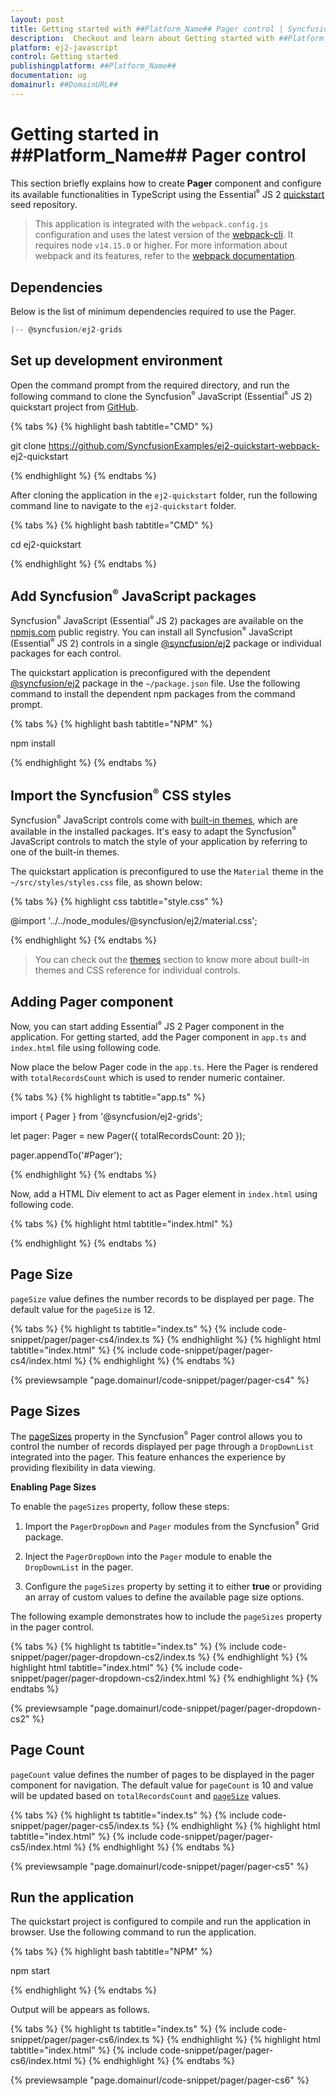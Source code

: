 ```yaml
---
layout: post
title: Getting started with ##Platform_Name## Pager control | Syncfusion
description:  Checkout and learn about Getting started with ##Platform_Name## Pager control of Syncfusion Essential JS 2 and more details.
platform: ej2-javascript
control: Getting started 
publishingplatform: ##Platform_Name##
documentation: ug
domainurl: ##DomainURL##
---
```


# Getting started in ##Platform_Name## Pager control

This section briefly explains how to create **Pager** component and configure its available functionalities in TypeScript using the Essential<sup style="font-size:70%">&reg;</sup> JS 2 [quickstart](https://github.com/SyncfusionExamples/ej2-quickstart-webpack-) seed repository.

> This application is integrated with the `webpack.config.js` configuration and uses the latest version of the [webpack-cli](https://webpack.js.org/api/cli/#commands). It requires node `v14.15.0` or higher. For more information about webpack and its features, refer to the [webpack documentation](https://webpack.js.org/guides/getting-started/).

## Dependencies

Below is the list of minimum dependencies required to use the Pager.

```javascript
|-- @syncfusion/ej2-grids
```

## Set up development environment

Open the command prompt from the required directory, and run the following command to clone the Syncfusion<sup style="font-size:70%">&reg;</sup> JavaScript (Essential<sup style="font-size:70%">&reg;</sup> JS 2) quickstart project from [GitHub](https://github.com/SyncfusionExamples/ej2-quickstart-webpack-).

{% tabs %}
{% highlight bash tabtitle="CMD" %}

git clone https://github.com/SyncfusionExamples/ej2-quickstart-webpack- ej2-quickstart

{% endhighlight %}
{% endtabs %}

After cloning the application in the `ej2-quickstart` folder, run the following command line to navigate to the `ej2-quickstart` folder.

{% tabs %}
{% highlight bash tabtitle="CMD" %}

cd ej2-quickstart

{% endhighlight %}
{% endtabs %}

## Add Syncfusion<sup style="font-size:70%">&reg;</sup> JavaScript packages

Syncfusion<sup style="font-size:70%">&reg;</sup> JavaScript (Essential<sup style="font-size:70%">&reg;</sup> JS 2) packages are available on the [npmjs.com](https://www.npmjs.com/~syncfusionorg) public registry. You can install all Syncfusion<sup style="font-size:70%">&reg;</sup> JavaScript (Essential<sup style="font-size:70%">&reg;</sup> JS 2) controls in a single [@syncfusion/ej2](https://www.npmjs.com/package/@syncfusion/ej2) package or individual packages for each control.

The quickstart application is preconfigured with the dependent [@syncfusion/ej2](https://www.npmjs.com/package/@syncfusion/ej2) package in the `~/package.json` file. Use the following command to install the dependent npm packages from the command prompt.

{% tabs %}
{% highlight bash tabtitle="NPM" %}

npm install

{% endhighlight %}
{% endtabs %}

## Import the Syncfusion<sup style="font-size:70%">&reg;</sup> CSS styles

Syncfusion<sup style="font-size:70%">&reg;</sup> JavaScript controls come with [built-in themes](https://ej2.syncfusion.com/documentation/appearance/theme/), which are available in the installed packages. It's easy to adapt the Syncfusion<sup style="font-size:70%">&reg;</sup> JavaScript controls to match the style of your application by referring to one of the built-in themes.

The quickstart application is preconfigured to use the `Material` theme in the `~/src/styles/styles.css` file, as shown below: 

{% tabs %}
{% highlight css tabtitle="style.css" %}

@import '../../node_modules/@syncfusion/ej2/material.css';

{% endhighlight %}
{% endtabs %}

> You can check out the [themes](https://ej2.syncfusion.com/documentation/appearance/theme/) section to know more about built-in themes and CSS reference for individual controls.

## Adding Pager component

Now, you can start adding Essential<sup style="font-size:70%">&reg;</sup> JS 2 Pager component in the application. For getting started, add the Pager component in `app.ts` and `index.html` file using following code.

Now place the below Pager code in the `app.ts`. Here the Pager is rendered with `totalRecordsCount` which is used to render numeric container.

{% tabs %}
{% highlight ts tabtitle="app.ts" %}

import { Pager } from '@syncfusion/ej2-grids';

let pager: Pager = new Pager({ totalRecordsCount: 20 });

pager.appendTo('#Pager');

{% endhighlight %}
{% endtabs %}

Now, add a HTML Div element to act as Pager element in `index.html` using following code.

{% tabs %}
{% highlight html tabtitle="index.html" %}

<!DOCTYPE html>
<html lang="en">

<head>
    <title>Essential JS 2</title>
    <meta charset="utf-8" />
    <meta name="viewport" content="width=device-width, initial-scale=1.0, user-scalable=no" />
    <meta name="description" content="Essential JS 2" />
    <meta name="author" content="Syncfusion" />
    <link rel="shortcut icon" href="resources/favicon.ico" />
    <link href="https://maxcdn.bootstrapcdn.com/bootstrap/3.3.7/css/bootstrap.min.css" rel="stylesheet" />
</head>

<body>
    <!--Element which will render as Pager-->
    <div id="Pager"></div>
</body>

</html>

{% endhighlight %}
{% endtabs %}

## Page Size

`pageSize` value defines the number records to be displayed per page. The default value for the `pageSize` is 12.

{% tabs %}
{% highlight ts tabtitle="index.ts" %}
{% include code-snippet/pager/pager-cs4/index.ts %}
{% endhighlight %}
{% highlight html tabtitle="index.html" %}
{% include code-snippet/pager/pager-cs4/index.html %}
{% endhighlight %}
{% endtabs %}
          
{% previewsample "page.domainurl/code-snippet/pager/pager-cs4" %}

## Page Sizes

The [pageSizes](https://ej2.syncfusion.com/documentation/api/pager#pagesizes) property in the Syncfusion<sup style="font-size:70%">&reg;</sup> Pager control allows you to control the number of records displayed per page through a `DropDownList` integrated into the pager. This feature enhances the experience by providing flexibility in data viewing.

**Enabling Page Sizes**

To enable the `pageSizes` property, follow these steps:

1. Import the `PagerDropDown` and `Pager` modules from the Syncfusion<sup style="font-size:70%">&reg;</sup> Grid package.

2. Inject the `PagerDropDown` into the `Pager` module to enable the `DropDownList` in the pager.

3. Configure the `pageSizes` property by setting it to either **true** or providing an array of custom values to define the available page size options.

The following example demonstrates how to include the `pageSizes` property in the pager control.

{% tabs %}
{% highlight ts tabtitle="index.ts" %}
{% include code-snippet/pager/pager-dropdown-cs2/index.ts %}
{% endhighlight %}
{% highlight html tabtitle="index.html" %}
{% include code-snippet/pager/pager-dropdown-cs2/index.html %}
{% endhighlight %}
{% endtabs %}
          
{% previewsample "page.domainurl/code-snippet/pager/pager-dropdown-cs2" %}

## Page Count

`pageCount` value defines the number of pages to be displayed in the pager component for navigation. The default value for `pageCount` is 10 and value will be updated based on `totalRecordsCount` and [`pageSize`](#pagesize) values.

{% tabs %}
{% highlight ts tabtitle="index.ts" %}
{% include code-snippet/pager/pager-cs5/index.ts %}
{% endhighlight %}
{% highlight html tabtitle="index.html" %}
{% include code-snippet/pager/pager-cs5/index.html %}
{% endhighlight %}
{% endtabs %}
          
{% previewsample "page.domainurl/code-snippet/pager/pager-cs5" %}

## Run the application

The quickstart project is configured to compile and run the application in browser. Use the following command to run the application.

{% tabs %}
{% highlight bash tabtitle="NPM" %}

npm start

{% endhighlight %}
{% endtabs %}

Output will be appears as follows.

{% tabs %}
{% highlight ts tabtitle="index.ts" %}
{% include code-snippet/pager/pager-cs6/index.ts %}
{% endhighlight %}
{% highlight html tabtitle="index.html" %}
{% include code-snippet/pager/pager-cs6/index.html %}
{% endhighlight %}
{% endtabs %}
          
{% previewsample "page.domainurl/code-snippet/pager/pager-cs6" %}